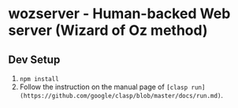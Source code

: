 # wozserver - Human-backed Web server (Wizard of Oz method)

## Dev Setup

1. `npm install`
2. Follow the instruction on the manual page of `[clasp run](https://github.com/google/clasp/blob/master/docs/run.md)`.
